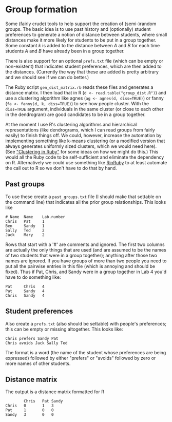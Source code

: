 Group formation
===============

Some (fairly crude) tools to help support the creation of (semi-)random groups.
The basic idea is to use past history and (optionally) student preferences to
generate a notion of distance between students, where small distances make it
more likely for students to be put in a group together. Some constant _k_ is
added to the distance between _A_ and _B_ for each time students _A_ and _B_
have already been in a group together.

There is also support for an optional ```prefs.txt``` file (which can be empty
or non-existent) that indicates student preferences, which are then added to 
the distances. (Currently the way that these are added is pretty arbitrary and 
we should see if we can do better.)

The Ruby script ```gen_dist_matrix.rb``` reads these files and generates
a distance matrix. I then load that in R (```d <- read.table("group_dist.R")```) 
and use a clustering algorithm like agnes (```ag <- agnes(d, diss=TRUE)```) or 
fanny (```fa <- fanny(d, k, diss=TRUE)```) to see how people cluster. With 
the ```diss=TRUE``` argument, individuals in the same cluster (or close to 
each other in the dendrogram) are good candidates to be in a group together.

At the moment I use R's clustering algorithms and hierarchical representations
(like dendrograms, which I can read groups from fairly easily) to finish things off.
We could, however, increase the automation by implementing something like
k-means clustering (or a modified version that always generates uniformly
sized clusters, which we would need here). (See 
["Clustering in Ruby"](http://colinfdrake.com/2011/05/28/clustering-in-ruby.html)
for some ideas on how we might do this.) This would all the Ruby code to
be self-sufficient and eliminate the dependency on R. Alternatively we could
use something like [RinRuby](https://sites.google.com/a/ddahl.org/rinruby-users/)
to at least automate the call out to R so we don't have to do that by hand.

## Past groups

To use these create a ```past_groups.txt``` file (I should make 
that settable on the command line) that indicates all the prior group relationships.
This looks like
```
# Name	Name	Lab.number
Chris	Pat	    1
Ben	    Sandy	1
Sally	Ted	    2
Jack	Mary    2
```
Rows that start with a '#' are comments and ignored. The first two columns are
actually the only things that are used (and are assumed to be the names of two
students that were in a group together); anything after those two names are
ignored. If you have groups of more than two people you need to put all the
pairwise entries in this file (which is annoying and should be fixed). Thus
if Pat, Chris, and Sandy were in a group together in Lab 4 you'd have to do
something like:
```
Pat     Chris   4
Pat     Sandy   4
Chris   Sandy   4
```

## Student preferences

Also create a ```prefs.txt``` (also should be settable) with people's 
preferences; this can be empty or missing altogether. This looks like:
```
Chris prefers Sandy Pat
Chris avoids Jack Sally Ted
```
The format is a word (the name of the student whose preferences are being expressed)
followed by either "prefers" or "avoids" followed by zero or more names of other
students.

## Distance matrix

The output is a distance matrix formatted for R
```
        Chris   Pat Sandy 
Chris   0       1   3
Pat     1       0   0
Sandy   3       0   0
```
